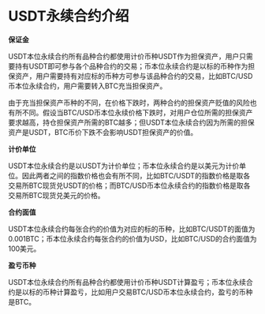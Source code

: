 # USDT永续合约介绍

**保证金**

USDT本位永续合约所有品种合约都使用计价币种USDT作为担保资产，用户只需要持有USDT即可参与各个品种合约的交易；币本位永续合约是以标的币种作为担保资产，用户需要持有对应标的币种方可参与该品种合约的交易，比如BTC/USD币本位永续合约，用户需要转入BTC充当担保资产。 

由于充当担保资产币种的不同，在价格下跌时，两种合约的担保资产贬值的风险也有所不同。假设当BTC/USD币本位永续价格下跌时，对用户仓位所需的担保资产要求越高，持仓担保资产所需的BTC越多；但USDT本位永续合约因为所需的担保资产是USDT，BTC币价下跌不会影响USDT担保资产的价值。

**计价单位**

USDT本位永续合约是以USDT为计价单位；币本位永续合约是以美元为计价单位。因此两者之间的指数价格也会有所不同，比如BTC/USDT的指数价格是取各交易所BTC现货兑USDT的价格；而BTC/USD币本位永续合约的指数价格是取各交易所BTC现货兑美元的价格。

**合约面值**

USDT本位永续合约每张合约的价值为对应的标的币种，比如BTC/USDT的面值为0.001BTC；币本位永续合约每张合约的价值为USD，比如BTC/USD的合约面值为100美元。

**盈亏币种**

USDT本位永续合约所有品种合约都使用计价币种USDT计算盈亏；币本位永续合约是以标的币种计算盈亏，比如用户交易BTC/USD币本位永续合约，盈亏的币种是BTC。
